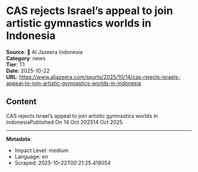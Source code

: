 # CAS rejects Israel’s appeal to join artistic gymnastics worlds in Indonesia

**Source**: 📰 Al Jazeera Indonesia  
**Category**: news  
**Tier**: T1  
**Date**: 2025-10-22  
**URL**: https://www.aljazeera.com/sports/2025/10/14/cas-rejects-israels-appeal-to-join-artistic-gymnastics-worlds-in-indonesia

## Content

CAS rejects Israel’s appeal to join artistic gymnastics worlds in IndonesiaPublished On 14 Oct 202514 Oct 2025

---

**Metadata**:
- Impact Level: medium
- Language: en
- Scraped: 2025-10-22T00:21:25.418054

